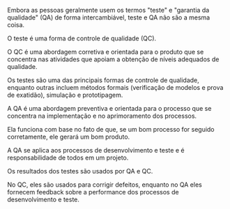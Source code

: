 Embora as pessoas geralmente usem os termos "teste" e "garantia da qualidade" (QA) de forma intercambiável, teste e QA não são a mesma coisa.

O teste é uma forma de controle de qualidade (QC).

O QC é uma abordagem corretiva e orientada para o produto que se concentra nas atividades que apoiam a obtenção de níveis adequados de qualidade.

Os testes são uma das principais formas de controle de qualidade, enquanto outras incluem métodos formais (verificação de modelos e prova de exatidão), simulação e prototipagem.

A QA é uma abordagem preventiva e orientada para o processo que se concentra na implementação e no aprimoramento dos processos.

Ela funciona com base no fato de que, se um bom processo for seguido corretamente, ele gerará um bom produto.

A QA se aplica aos processos de desenvolvimento e teste e é responsabilidade de todos em um projeto.

Os resultados dos testes são usados por QA e QC.

No QC, eles são usados para corrigir defeitos, enquanto no QA eles fornecem feedback sobre a performance dos processos de desenvolvimento e teste.